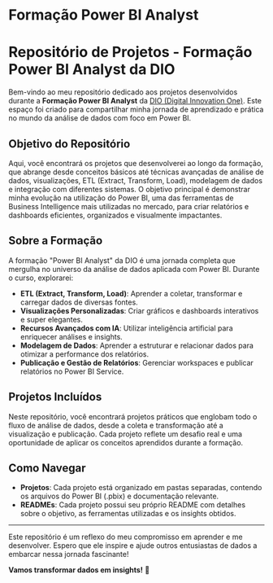 # Formação Power BI Analyst

# Repositório de Projetos - Formação Power BI Analyst da DIO

Bem-vindo ao meu repositório dedicado aos projetos desenvolvidos durante a **Formação Power BI Analyst** da [DIO (Digital Innovation One)](https://www.dio.me/). Este espaço foi criado para compartilhar minha jornada de aprendizado e prática no mundo da análise de dados com foco em Power BI.

## Objetivo do Repositório

Aqui, você encontrará os projetos que desenvolverei ao longo da formação, que abrange desde conceitos básicos até técnicas avançadas de análise de dados, visualizações, ETL (Extract, Transform, Load), modelagem de dados e integração com diferentes sistemas. O objetivo principal é demonstrar minha evolução na utilização do Power BI, uma das ferramentas de Business Intelligence mais utilizadas no mercado, para criar relatórios e dashboards eficientes, organizados e visualmente impactantes.

## Sobre a Formação

A formação "Power BI Analyst" da DIO é uma jornada completa que mergulha no universo da análise de dados aplicada com Power BI. Durante o curso, explorarei:

- **ETL (Extract, Transform, Load)**: Aprender a coletar, transformar e carregar dados de diversas fontes.
- **Visualizações Personalizadas**: Criar gráficos e dashboards interativos e super elegantes.
- **Recursos Avançados com IA**: Utilizar inteligência artificial para enriquecer análises e insights.
- **Modelagem de Dados**: Aprender a estruturar e relacionar dados para otimizar a performance dos relatórios.
- **Publicação e Gestão de Relatórios**: Gerenciar workspaces e publicar relatórios no Power BI Service.

## Projetos Incluídos

Neste repositório, você encontrará projetos práticos que englobam todo o fluxo de análise de dados, desde a coleta e transformação até a visualização e publicação. Cada projeto reflete um desafio real e uma oportunidade de aplicar os conceitos aprendidos durante a formação.

## Como Navegar

- **Projetos**: Cada projeto está organizado em pastas separadas, contendo os arquivos do Power BI (.pbix) e documentação relevante.
- **READMEs**: Cada projeto possui seu próprio README com detalhes sobre o objetivo, as ferramentas utilizadas e os insights obtidos.

---

Este repositório é um reflexo do meu compromisso em aprender e me desenvolver. Espero que ele inspire e ajude outros entusiastas de dados a embarcar nessa jornada fascinante!

**Vamos transformar dados em insights!** 🚀

